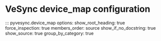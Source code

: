 # VeSync device_map configuration

<style>
.doc-signature pre code {
    max-height: 400px;
    overflow: scroll;
}
</style>

::: pyvesync.device_map
    options:
      show_root_heading: true
      force_inspection: true
      members_order: source
      show_if_no_docstring: true
      show_source: true
      group_by_category: true
